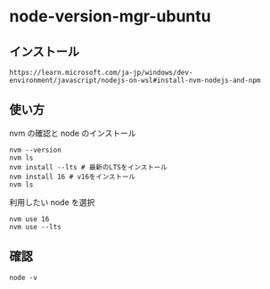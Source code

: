 # node-version-mgr-ubuntu

## インストール 
```
https://learn.microsoft.com/ja-jp/windows/dev-environment/javascript/nodejs-on-wsl#install-nvm-nodejs-and-npm
```

## 使い方

nvm の確認と node のインストール
```
nvm --version
nvm ls
nvm install --lts # 最新のLTSをインストール
nvm install 16 # v16をインストール
nvm ls
```

利用したい node を選択
```
nvm use 16
nvm use --lts
```

## 確認
```
node -v
```
